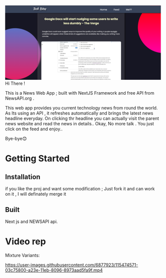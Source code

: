 ![](https://github.com/Into-Y0u/TechBites/blob/e167160d10c49e2ef892942dd76891d6af0a038d/Media/Screenshot%202022-04-01%20160342.png)
Hi There !

This is a News Web App ; built with NextJS Framework and free API from NewsAPI.org .

This web app provides you current technology news from round the world. As Its using an API , it refreshes automatically and brings the latest news headline everyday. On clicking thr headline you can actually visit the parent news website and read the news in details..
Okay, No more talk . You just click on the feed and enjoy..


Bye-bye😊

# Getting Started

## Installation
if you like the proj and want some modification ; Just fork it and can work on it , I will definately merge it


## Built 
Next js and NEWSAPI api.

# Video rep 

Mixture Variants:

https://user-images.githubusercontent.com/6877923/115474571-03c75800-a23e-11eb-8096-8973aad5fa9f.mp4

